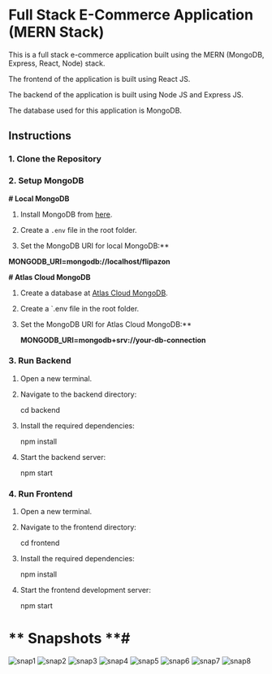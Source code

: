 # **Full Stack E-Commerce Application (MERN Stack)**

This is a full stack e-commerce application built using the MERN (MongoDB, Express, React, Node) stack.

The frontend of the application is built using React JS.

The backend of the application is built using Node JS and Express JS.

The database used for this application is MongoDB.

## **Instructions**

### **1. Clone the Repository**

### **2. Setup MongoDB**

**# Local MongoDB**

1. Install MongoDB from [here](https://www.mongodb.com/try/download/community).

2. Create a `.env` file in the root folder.

3. Set the MongoDB URI for local MongoDB:**

 **MONGODB_URI=mongodb://localhost/flipazon**

**# Atlas Cloud MongoDB**

1. Create a database at [Atlas Cloud MongoDB](https://cloud.mongodb.com).

2. Create a `.env file in the root folder.

3. Set the MongoDB URI for Atlas Cloud MongoDB:**

   **MONGODB_URI=mongodb+srv://your-db-connection**

### **3. Run Backend**

1. Open a new terminal.

2. Navigate to the backend directory:

   cd backend

3. Install the required dependencies:

   npm install

4. Start the backend server:

   npm start

### **4. Run Frontend**

1. Open a new terminal.

2. Navigate to the frontend directory:

   cd frontend

3. Install the required dependencies:

   npm install

4. Start the frontend development server:

   npm start

# ** Snapshots **#

![snap1](https://github.com/Riya1721/Flipazon-MernProject/assets/129158925/e81db7a9-c282-4d52-aff9-0e7c07e9aef2)
![snap2](https://github.com/Riya1721/Flipazon-MernProject/assets/129158925/75b16af6-6b2c-4472-9c67-335f9c9dc3dc)
![snap3](https://github.com/Riya1721/Flipazon-MernProject/assets/129158925/747c3eef-7b75-48cf-8261-586e97a7a8f4)
![snap4](https://github.com/Riya1721/Flipazon-MernProject/assets/129158925/b9c6520f-f6ed-4508-bf78-201759caaa14)
![snap5](https://github.com/Riya1721/Flipazon-MernProject/assets/129158925/1250c307-ca7e-4a26-b41f-ca424668140d)
![snap6](https://github.com/Riya1721/Flipazon-MernProject/assets/129158925/bd3c9fb3-837e-4bfa-afbf-409eeaf1019a)
![snap7](https://github.com/Riya1721/Flipazon-MernProject/assets/129158925/5d7c6a96-1e9e-45de-a261-2e48ea55ce3e)
![snap8](https://github.com/Riya1721/Flipazon-MernProject/assets/129158925/78f2976e-392c-4d63-94c2-6bf0d2489005)

